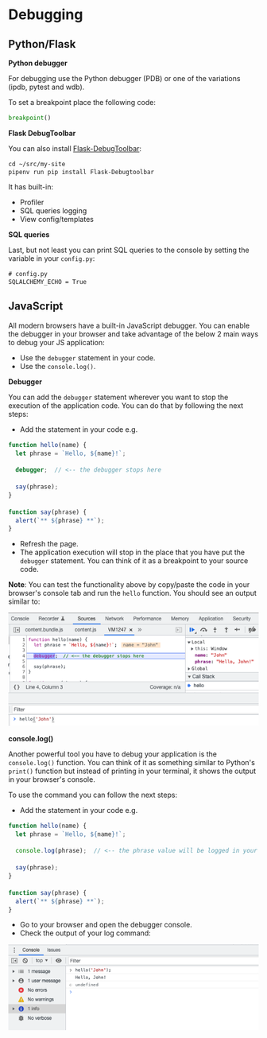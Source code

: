 # Debugging

## Python/Flask
**Python debugger**

For debugging use the Python debugger (PDB) or one of the variations (ipdb, pytest and wdb).

To set a breakpoint place the following code:

```python
breakpoint()
```

**Flask DebugToolbar**

You can also install [Flask-DebugToolbar](https://flask-debugtoolbar.readthedocs.io/en/latest/):

```
cd ~/src/my-site
pipenv run pip install Flask-Debugtoolbar
```

It has built-in:

- Profiler
- SQL queries logging
- View config/templates

**SQL queries**

Last, but not least you can print SQL queries to the console by setting the  variable in your ``config.py``:

```
# config.py
SQLALCHEMY_ECHO = True
```

## JavaScript

All modern browsers have a built-in JavaScript debugger. You can enable the debugger in your browser and take advantage of the below 2 main ways to debug your JS application:

- Use the `debugger` statement in your code.
- Use the `console.log()`.

**Debugger**

You can add the `debugger` statement wherever you want to stop the execution of the application code. You can do that by following the next steps:

- Add the statement in your code e.g.
```javascript
function hello(name) {
  let phrase = `Hello, ${name}!`;

  debugger;  // <-- the debugger stops here

  say(phrase);
}

function say(phrase) {
  alert(`** ${phrase} **`);
}
```
- Refresh the page.
- The application execution will stop in the place that you have put the `debugger` statement. You can think of it as a breakpoint to your source code.

**Note**: You can test the functionality above by copy/paste the code in your browser's console tab and run the `hello` function. You should see an output similar to:

![Browser debugger output](../img/debugger_output.png)


**console.log()**

Another powerful tool you have to debug your application is the `console.log()` function. You can think of it as something similar to Python's `print()` function but instead of printing in your terminal, it shows the output in your browser's console.

To use the command you can follow the next steps:
- Add the statement in your code e.g.
```javascript
function hello(name) {
  let phrase = `Hello, ${name}!`;

  console.log(phrase);  // <-- the phrase value will be logged in your browser's console

  say(phrase);
}

function say(phrase) {
  alert(`** ${phrase} **`);
}
```
- Go to your browser and open the debugger console.
- Check the output of your log command:

![Browser console log output](../img/console_log_output.png)
